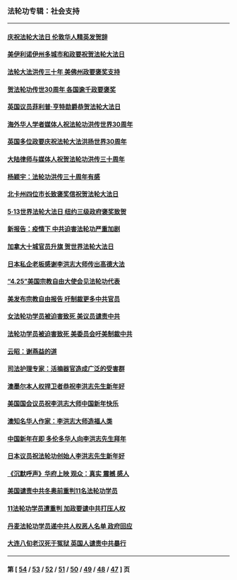 ### 法轮功专辑：社会支持
---
#### [庆祝法轮大法日 伦敦华人精英发贺辞](../../pages/nf4386/n13741593.md?05240430) 
#### [美伊利诺伊州多城市和政要祝贺法轮大法日](../../pages/nf4386/n13737149.md?05240430) 
#### [法轮大法洪传三十年 美佛州政要褒奖支持](../../pages/nf4386/n13737103.md?05240430) 
#### [贺法轮功传世30周年 各国逾千政要褒奖](../../pages/nf4386/n13735828.md?05240430) 
#### [英国议员菲利普‧亨特勋爵恭贺法轮大法日](../../pages/nf4386/n13736187.md?05240430) 
#### [海外华人学者媒体人祝法轮功洪传世界30周年](../../pages/nf4386/n13735835.md?05240430) 
#### [英国多位政要庆祝法轮大法洪扬世界30周年](../../pages/nf4386/n13734739.md?05240430) 
#### [大陆律师与媒体人祝贺法轮功洪传三十周年](../../pages/nf4386/n13735062.md?05240430) 
#### [杨颖宇：法轮功洪传三十周年有感](../../pages/nf4386/n13734884.md?05240430) 
#### [北卡州四位市长致褒奖信祝贺法轮大法日](../../pages/nf4386/n13733292.md?05240430) 
#### [5·13世界法轮大法日 纽约三级政府褒奖致贺](../../pages/nf4386/n13732651.md?05240430) 
#### [新报告：疫情下 中共迫害法轮功严重加剧](../../pages/nf4386/n13732612.md?05240430) 
#### [加拿大十城官员升旗 贺世界法轮大法日](../../pages/nf4386/n13729166.md?05240430) 
#### [日本私企老板感谢李洪志大师传出高德大法](../../pages/nf4386/n13726335.md?05240430) 
#### [“4.25”美国宗教自由大使会见法轮功代表](../../pages/nf4386/n13724124.md?05240430) 
#### [美发布宗教自由报告 吁制裁更多中共官员](../../pages/nf4386/n13720670.md?05240430) 
#### [女法轮功学员被迫害致死 美议员谴责中共](../../pages/nf4386/n13682069.md?05240430) 
#### [法轮功学员被迫害致死 美委员会吁美制裁中共](../../pages/nf4386/n13631310.md?05240430) 
#### [云昭：谢燕益的道](../../pages/nf4386/n13607391.md?05240430) 
#### [司法护理专家：活摘器官造成广泛的受害群](../../pages/nf4386/n13570425.md?05240430) 
#### [澳墨尔本人权捍卫者恭祝李洪志先生新年好](../../pages/nf4386/n13556164.md?05240430) 
#### [美国国会议员祝李洪志大师中国新年快乐](../../pages/nf4386/n13554208.md?05240430) 
#### [澳知名华人作家：李洪志大师造福人类](../../pages/nf4386/n13552049.md?05240430) 
#### [中国新年在即 多伦多华人向李洪志先生拜年](../../pages/nf4386/n13531756.md?05240430) 
#### [日本议员祝法轮功创始人李洪志先生新年好](../../pages/nf4386/n13543228.md?05240430) 
#### [《沉默呼声》华府上映 观众：真实 震撼 感人](../../pages/nf4386/n13524739.md?05240430) 
#### [美国谴责中共冬奥前重判11名法轮功学员](../../pages/nf4386/n13521806.md?05240430) 
#### [11法轮功学员遭重判 加政要谴中共打压人权](../../pages/nf4386/n13521294.md?05240430) 
#### [丹麦法轮功学员递中共人权恶人名单 政府回应](../../pages/nf4386/n13497482.md?05240430) 
#### [大连八旬老汉死于冤狱 英国人谴责中共暴行](../../pages/nf4386/n13480118.md?05240430) 

---
#### 第 [ [54](./54.md?05240430) / [53](./53.md?05240430) / [52](./52.md?05240430) / [51](./51.md?05240430) / [50](./50.md?05240430) / [49](./49.md?05240430) / [48](./48.md?05240430) / [47](./47.md?05240430) ] 页
